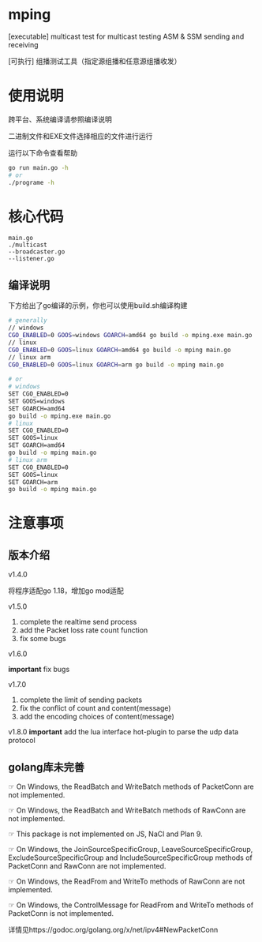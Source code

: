 # mping
[executable] multicast test for multicast testing ASM & SSM sending and receiving

[可执行] 组播测试工具（指定源组播和任意源组播收发）

# 使用说明
跨平台、系统编译请参照编译说明

二进制文件和EXE文件选择相应的文件进行运行

运行以下命令查看帮助
```bash
go run main.go -h    
# or    
./programe -h
```

# 核心代码
    main.go
    ./multicast
    --broadcaster.go
    --listener.go

## 编译说明
下方给出了go编译的示例，你也可以使用build.sh编译构建

```bash
# generally
// windows
CGO_ENABLED=0 GOOS=windows GOARCH=amd64 go build -o mping.exe main.go
// linux
CGO_ENABLED=0 GOOS=linux GOARCH=amd64 go build -o mping main.go
// linux arm
CGO_ENABLED=0 GOOS=linux GOARCH=arm go build -o mping main.go
 
# or
# windows
SET CGO_ENABLED=0
SET GOOS=windows
SET GOARCH=amd64
go build -o mping.exe main.go
# linux
SET CGO_ENABLED=0
SET GOOS=linux 
SET GOARCH=amd64 
go build -o mping main.go
# linux arm
SET CGO_ENABLED=0
SET GOOS=linux
SET GOARCH=arm
go build -o mping main.go

```

# 注意事项

## 版本介绍
v1.4.0

将程序适配go 1.18，增加go mod适配

v1.5.0

1. complete the realtime send process
2. add the Packet loss rate count function
3. fix some bugs

v1.6.0

**important** fix bugs

v1.7.0

1. complete the limit of sending packets
2. fix the conflict of count and content(message)
3. add the encoding choices of content(message)

v1.8.0
**important** add the lua interface hot-plugin to parse the udp data protocol

## golang库未完善

☞ On Windows, the ReadBatch and WriteBatch methods of PacketConn are not implemented.

☞ On Windows, the ReadBatch and WriteBatch methods of RawConn are not implemented.

☞ This package is not implemented on JS, NaCl and Plan 9.

☞ On Windows, the JoinSourceSpecificGroup, LeaveSourceSpecificGroup, ExcludeSourceSpecificGroup and IncludeSourceSpecificGroup methods of PacketConn and RawConn are not implemented.

☞ On Windows, the ReadFrom and WriteTo methods of RawConn are not implemented.

☞ On Windows, the ControlMessage for ReadFrom and WriteTo methods of PacketConn is not implemented.

详情见https://godoc.org/golang.org/x/net/ipv4#NewPacketConn
